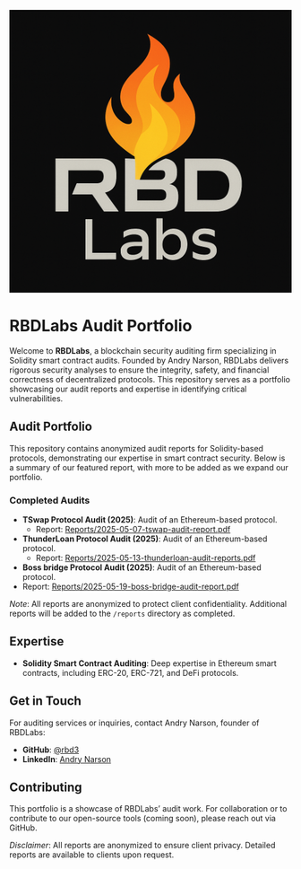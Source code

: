 ![RBDLabs Logo](logo/mylogo.png)



# RBDLabs Audit Portfolio

Welcome to **RBDLabs**, a blockchain security auditing firm specializing in Solidity smart contract audits. Founded by Andry Narson, RBDLabs delivers rigorous security analyses to ensure the integrity, safety, and financial correctness of decentralized protocols. This repository serves as a portfolio showcasing our audit reports and expertise in identifying critical vulnerabilities.


## Audit Portfolio
This repository contains anonymized audit reports for Solidity-based protocols, demonstrating our expertise in smart contract security. Below is a summary of our featured report, with more to be added as we expand our portfolio.


### Completed Audits
- **TSwap Protocol Audit (2025)**: Audit of an Ethereum-based protocol.  
  - Report: [Reports/2025-05-07-tswap-audit-report.pdf](Reports/2025-05-07-tswap-audit-report.pdf)
- **ThunderLoan Protocol Audit (2025)**: Audit of an Ethereum-based protocol.  
  - Report: [Reports/2025-05-13-thunderloan-audit-reports.pdf](Reports/2025-05-13-thunderloan-audit-reports.pdf)
- **Boss bridge Protocol Audit (2025)**: Audit of an Ethereum-based protocol.
 - Report: [Reports/2025-05-19-boss-bridge-audit-report.pdf](Reports/2025-05-19-boss-bridge-audit-report.pdf)

*Note*: All reports are anonymized to protect client confidentiality. Additional reports will be added to the `/reports` directory as completed.

## Expertise
- **Solidity Smart Contract Auditing**: Deep expertise in Ethereum smart contracts, including ERC-20, ERC-721, and DeFi protocols.


## Get in Touch
For auditing services or inquiries, contact Andry Narson, founder of RBDLabs:
- **GitHub**: [@rbd3](https://github.com/rbd3)
- **LinkedIn**: [Andry Narson](https://linkedin.com/in/andry-rabedesana)


## Contributing
This portfolio is a showcase of RBDLabs’ audit work. For collaboration or to contribute to our open-source tools (coming soon), please reach out via GitHub.

*Disclaimer*: All reports are anonymized to ensure client privacy. Detailed reports are available to clients upon request.